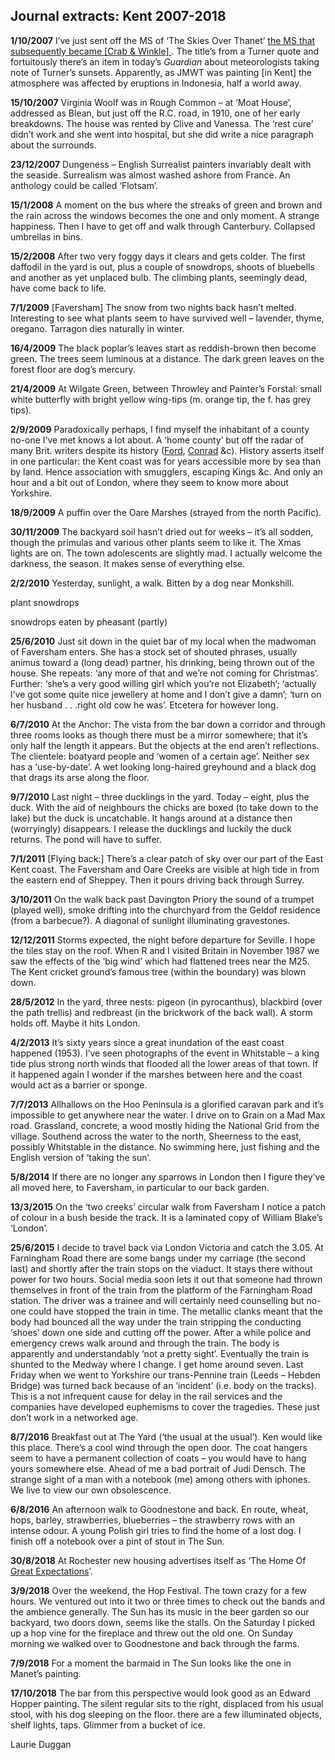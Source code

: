 ## Journal extracts: Kent 2007-2018


**1/10/2007**     I’ve just sent off the MS of ‘The Skies Over Thanet’ [the MS that subsequently became [Crab & Winkle] ](/21c/21c-crab-and-winkle). The title’s from a Turner quote and fortuitously there’s an item in today’s _Guardian_ about meteorologists taking note of Turner’s sunsets. Apparently, as JMWT was painting [in Kent] the atmosphere was affected by eruptions in Indonesia, half a world away.

**15/10/2007**     Virginia Woolf was in Rough Common – at ‘Moat House’, addressed as Blean, but just off the R.C. road, in 1910, one of her early breakdowns. The house was rented by Clive and Vanessa. The ‘rest cure’ didn’t work and she went into hospital, but she did write a nice paragraph about the surrounds.

**23/12/2007**     Dungeness – English Surrealist painters invariably dealt with the seaside. Surrealism was almost washed ashore from France. An anthology could be called ‘Flotsam’.

**15/1/2008**    A moment on the bus where the streaks of green and brown and the rain across the windows becomes the one and only moment. A strange happiness. Then I have to get off and walk through Canterbury. Collapsed umbrellas in bins.

**15/2/2008**    After two very foggy days it clears and gets colder. The first daffodil in the yard is out, plus a couple of snowdrops, shoots of bluebells and another as yet unplaced bulb. The climbing plants, seemingly dead, have come back to life.

**7/1/2009**  [Faversham] The snow from two nights back hasn’t melted. Interesting to see what plants seem to have survived well – lavender, thyme, oregano. Tarragon dies naturally in winter.

**16/4/2009**  The black poplar’s leaves start as reddish-brown then become green. The trees seem luminous at a distance. The dark green leaves on the forest floor are dog’s mercury. 

**21/4/2009**  At Wilgate Green, between Throwley and Painter’s Forstal: small white butterfly with bright yellow wing-tips (m. orange tip, the f. has grey tips).

**2/9/2009** Paradoxically perhaps, I find myself the inhabitant of a county no-one I’ve met knows a lot about. A ‘home county’ but off the radar of many Brit. writers despite its history ([Ford](/20c/20c-fordmadoxford-biography), [Conrad](/19c/19c-conrad-biography) &c). History asserts itself in one particular: the Kent coast was for years accessible more by sea than by land. Hence association with smugglers, escaping Kings &c. And only an hour and a bit out of London, where they seem to know more about Yorkshire.

**18/9/2009**   A puffin over the Oare Marshes (strayed from the north Pacific).

**30/11/2009**  The backyard soil hasn’t dried out for weeks – it’s all sodden, though the primulas and various other plants seem to like it. The Xmas lights are on. The town adolescents are slightly mad. I actually welcome the darkness, the season. It makes sense of everything else.

**2/2/2010**  Yesterday, sunlight, a walk. Bitten by a dog near Monkshill.

plant snowdrops

snowdrops eaten by pheasant (partly)

**25/6/2010**  Just sit down in the quiet bar of my local when the madwoman of Faversham enters. She has a stock set of shouted phrases, usually animus toward a (long dead) partner, his drinking, being thrown out of the house. She repeats: ‘any more of that and we’re not coming for Christmas’. Further: ‘she’s a very good willing girl which you’re not Elizabeth’; ‘actually I’ve got some quite nice jewellery at home and I don’t give a damn’; ‘turn on her husband . . .right old cow he was’. Etcetera for however long.

**6/7/2010**  At the Anchor: The vista from the bar down a corridor and through three rooms looks as though there must be a mirror somewhere; that it’s only half the length it appears. But the objects at the end aren’t reflections. The clientele: boatyard people and ‘women of a certain age’. Neither sex has a ‘use-by-date’. A wet looking long-haired greyhound and a black dog that drags its arse along the floor. 

**9/7/2010**  Last night – three ducklings in the yard. Today – eight, plus the duck. With the aid of neighbours the chicks are boxed (to take down to the lake) but the duck is uncatchable. It hangs around at a distance then (worryingly) disappears. I release the ducklings and luckily the duck returns. The pond will have to suffer.

**7/1/2011**  [Flying back:] There’s a clear patch of sky over our part of the East Kent coast. The Faversham and Oare Creeks are visible at high tide in from the eastern end of Sheppey. Then it pours driving back through Surrey.

**3/10/2011**  On the walk back past Davington Priory the sound of a trumpet (played well), smoke drifting into the churchyard from the Geldof residence (from a barbecue?). A diagonal of sunlight illuminating gravestones.

**12/12/2011**  Storms expected, the night before departure for Seville. I hope the tiles stay on the roof. When R and I visited Britain in November 1987 we saw the effects of the ‘big wind’ which had flattened trees near the M25. The Kent cricket ground’s famous tree (within the boundary) was blown down.

**28/5/2012**  In the yard, three nests: pigeon (in pyrocanthus), blackbird (over the path trellis) and redbreast (in the brickwork of the back wall). A storm holds off. Maybe it hits London. 

**4/2/2013**  It’s sixty years since a great inundation of the east coast happened (1953). I’ve seen photographs of the event in Whitstable – a king tide plus strong north winds that flooded all the lower areas of that town. If it happened again I wonder if the marshes between here and the coast would act as a barrier or sponge.

**7/7/2013**  Allhallows on the Hoo Peninsula is a glorified caravan park and it’s impossible to get anywhere near the water. I drive on to Grain on a Mad Max road. Grassland, concrete, a wood mostly hiding the National Grid from the village. Southend across the water to the north, Sheerness to the east, possibly Whitstable in the distance. No swimming here, just fishing and the English version of ‘taking the sun’.

**5/8/2014**  If there are no longer any sparrows in London then I figure they’ve all moved here, to Faversham, in particular to our back garden.

**13/3/2015**  On the ‘two creeks’ circular walk from Faversham I notice a patch of colour in a bush beside the track. It is a laminated copy of William Blake’s ‘London’.

**25/6/2015**  I decide to travel back via London Victoria and catch the 3.05. At Farningham Road there are some bangs under my carriage (the second last) and shortly after the train stops on the viaduct. It stays there without power for two hours. Social media soon lets it out that someone had thrown themselves in front of the train from the platform of the Farningham Road station. The driver was a trainee and will certainly need counselling but no-one could have stopped the train in time. The metallic clanks meant that the body had bounced all the way under the train stripping the conducting ‘shoes’ down one side and cutting off the power. After a while police and emergency crews walk around and through the train. The body is apparently and understandably ‘not a pretty sight’. Eventually the train is shunted to the Medway where I change. I get home around seven. Last Friday when we went to Yorkshire our trans-Pennine train (Leeds – Hebden Bridge) was turned back because of an ‘incident’ (i.e. body on the tracks). This is a not infrequent cause for delay in the rail services and the companies have developed euphemisms to cover the tragedies. These just don’t work in a networked age.

**8/7/2016**  Breakfast out at The Yard (‘the usual at the usual’). Ken would like this place. There’s a cool wind through the open door. The coat hangers seem to have a permanent collection of coats – you would have to hang yours somewhere else. Ahead of me a bad portrait of Judi Densch. The strange sight of a man with a notebook (me) among others with iphones. We live to view our own obsolescence.

**6/8/2016**  An afternoon walk to Goodnestone and back. En route, wheat, hops, barley, strawberries, blueberries – the strawberry rows with an intense odour. A young Polish girl tries to find the home of a lost dog. I finish off a notebook over a pint of stout in The Sun. 

**30/8/2018**  At Rochester new housing advertises itself as ‘The Home Of [Great Expectations](/dickens/great-expectations-curated-walk)’.

**3/9/2018**  Over the weekend, the Hop Festival. The town crazy for a few hours. We ventured out into it two or three times to check out the bands and the ambience generally. The Sun has its music in the beer garden so our backyard, two doors down, seems like the stalls. On the Saturday I picked up a hop vine for the fireplace and threw out the old one. On Sunday morning we walked over to Goodnestone and back through the farms.

**7/9/2018**  For a moment the barmaid in The Sun looks like the one in Manet’s painting.

**17/10/2018**  The bar from this perspective would look good as an Edward Hopper painting. The silent regular sits to the right, displaced from his usual stool, with his dog sleeping on the floor. there are a few illuminated objects, shelf lights, taps. Glimmer from a bucket of ice. 

Laurie Duggan
